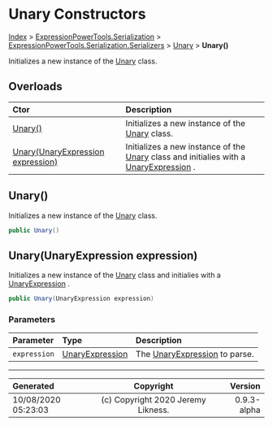 ﻿# Unary Constructors

[Index](../index.md) > [ExpressionPowerTools.Serialization](ExpressionPowerTools.Serialization.a.md) > [ExpressionPowerTools.Serialization.Serializers](ExpressionPowerTools.Serialization.Serializers.n.md) > [Unary](ExpressionPowerTools.Serialization.Serializers.Unary.cs.md) > **Unary()**

Initializes a new instance of the [Unary](ExpressionPowerTools.Serialization.Serializers.Unary.cs.md) class.

## Overloads

| Ctor | Description |
| :-- | :-- |
| [Unary()](#unary) | Initializes a new instance of the [Unary](ExpressionPowerTools.Serialization.Serializers.Unary.cs.md) class. |
| [Unary(UnaryExpression expression)](#unaryunaryexpression-expression) | Initializes a new instance of the [Unary](ExpressionPowerTools.Serialization.Serializers.Unary.cs.md) class and            initialies with a [UnaryExpression](https://docs.microsoft.com/dotnet/api/system.linq.expressions.unaryexpression) . |

## Unary()

Initializes a new instance of the [Unary](ExpressionPowerTools.Serialization.Serializers.Unary.cs.md) class.

```csharp
public Unary()
```



## Unary(UnaryExpression expression)

Initializes a new instance of the [Unary](ExpressionPowerTools.Serialization.Serializers.Unary.cs.md) class and
            initialies with a [UnaryExpression](https://docs.microsoft.com/dotnet/api/system.linq.expressions.unaryexpression) .

```csharp
public Unary(UnaryExpression expression)
```

### Parameters

| Parameter | Type | Description |
| :-- | :-- | :-- |
| `expression` | [UnaryExpression](https://docs.microsoft.com/dotnet/api/system.linq.expressions.unaryexpression) | The [UnaryExpression](https://docs.microsoft.com/dotnet/api/system.linq.expressions.unaryexpression) to parse. |



---

| Generated | Copyright | Version |
| :-- | :-: | --: |
| 10/08/2020 05:23:03 | (c) Copyright 2020 Jeremy Likness. | 0.9.3-alpha |
